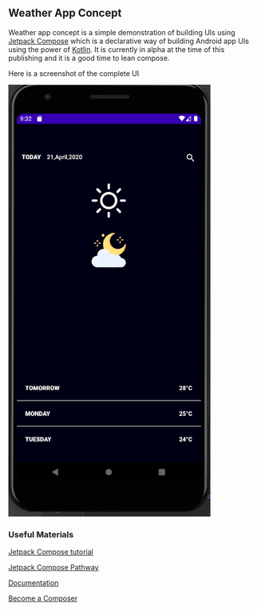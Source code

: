 ## Weather App Concept
Weather app concept is a simple demonstration of building UIs using [Jetpack Compose](https://developer.android.com/jetpack/compose) which is a declarative way of building Android
app UIs using the power of [Kotlin](https://kotlinlang.org). It is currently in alpha at the time of this publishing and it is a good time to lean compose.

Here is a screenshot of the complete UI

![UI](./screenshots/app_screen.png)

### Useful Materials
[Jetpack Compose tutorial](https://developer.android.com/jetpack/compose/tutorial)

[Jetpack Compose Pathway](https://developer.android.com/courses/pathways/compose)

[Documentation](https://developer.android.com/jetpack/compose/documentation)

[Become a Composer](https://www.droidcon.com/media-detail?video=412304809)


